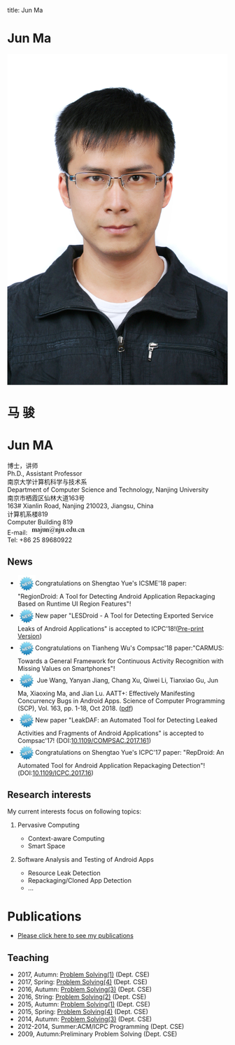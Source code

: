 title: Jun Ma

# Jun Ma

<div class="news-body">
    <div class="row gutter k-equal-height"><!-- row -->
        <div class="col-lg-3 col-md-3 col-sm-12">
            <img src="static/img/head.jpg" alt="Jun Ma" class="aligncenter" />
        </div>
        <div class="col-lg-9 col-md-9 col-sm-12">
            <div class="row gutter k-equal-height"><!-- nesting row -->
                <div class="col-lg-4 col-md-4 col-sm-12">
                    <h1>马 骏</h1>
                </div>
                <div class="col-lg-8 col-md-8 col-sm-12">
                    <h1>Jun MA</h1>
                </div>
            </div><!-- nesting row end -->
            <div class="row gutter k-equal-height"><!-- nesting row -->
                <div class="col-lg-4 col-md-4 col-sm-12">
                    博士，讲师
                </div>
                <div class="col-lg-8 col-md-8 col-sm-12">
                    Ph.D., Assistant Professor
                </div>
            </div><!-- nesting row end -->
            <div class="row gutter k-equal-height"><!-- nesting row -->
                <div class="col-lg-4 col-md-4 col-sm-12">
                    南京大学计算机科学与技术系
                </div>
                <div class="col-lg-8 col-md-8 col-sm-12">
                    Department of Computer Science and Technology, Nanjing University
                </div>
            </div><!-- nesting row end -->
            <div class="row gutter k-equal-height"><!-- nesting row -->
                <div class="col-lg-4 col-md-4 col-sm-12">
                    南京市栖霞区仙林大道163号
                </div>
                <div class="col-lg-8 col-md-8 col-sm-12">
                    163# Xianlin Road, Nanjing 210023, Jiangsu, China
                </div>
            </div><!-- nesting row end -->
            <div class="row gutter k-equal-height"><!-- nesting row -->
                <div class="col-lg-4 col-md-4 col-sm-12">
                    计算机系楼819
                </div>
                <div class="col-lg-8 col-md-8 col-sm-12">
                    Computer Building 819
                </div>
            </div><!-- nesting row end -->
            <div class="row gutter k-equal-height"><!-- nesting row -->
                <div class="col-lg-12 col-md-12 col-sm-12">
                    E-mail: <img src="static/img/email.jpg"></img>
                </div>
            </div><!-- nesting row end -->
            <div class="row gutter k-equal-height"><!-- nesting row -->
                <div class="col-lg-12 col-md-12 col-sm-12">
                    Tel: +86 25 89680922
                </div>
            </div><!-- nesting row end -->
        </div>
    </div><!-- row end -->
</div>

## News

*  <img src="static/img/new.jpg" width = "40" height = "40" align=center />Congratulations on Shengtao Yue's ICSME'18 paper: "RegionDroid: A Tool for Detecting Android Application Repackaging Based on Runtime UI Region Features"!
*  <img src="static/img/new.jpg" width = "40" height = "40" align=center />New paper "LESDroid - A Tool for Detecting Exported Service Leaks of Android Applications" is accepted to ICPC'18!([Pre-print Version](static/files/LesDroid(pre-print).pdf))
*  <img src="static/img/new.jpg" width = "40" height = "40" align=center />Congratulations on Tianheng Wu's Compsac'18 paper:"CARMUS: Towards a General Framework for Continuous Activity Recognition with Missing Values on Smartphones"!
*  <img src="static/img/new.jpg" width = "40" height = "40" align=center /> Jue Wang, Yanyan Jiang, Chang Xu, Qiwei Li, Tianxiao Gu, Jun Ma, Xiaoxing Ma, and Jian Lu. AATT+: Effectively Manifesting Concurrency Bugs in Android Apps. Science of Computer Programming (SCP), Vol. 163, pp. 1-18, Oct 2018. ([pdf](http://cs.nju.edu.cn/changxu/1_publications/SCP18.pdf))
*  <img src="static/img/new.jpg" width = "40" height = "40" align=center />New paper "LeakDAF: an Automated Tool for Detecting Leaked Activities and Fragments of Android Applications" is accepted to Compsac'17! (DOI:[10.1109/COMPSAC.2017.161](https://doi.org/10.1109/COMPSAC.2017.161))
*  <img src="static/img/new.jpg" width = "40" height = "40" align=center />Congratulations on Shengtao Yue's ICPC'17 paper: "RepDroid: An Automated Tool for Android Application Repackaging Detection"!(DOI:[10.1109/ICPC.2017.16](https://doi.org/10.1109/ICPC.2017.16))

## Research interests

My current interests focus on following topics:


1. Pervasive Computing
    * Context-aware Computing
    * Smart Space

2. Software Analysis and Testing of Android Apps
    * Resource Leak Detection
    * Repackaging/Cloned App Detection
    * ...

# Publications

* [Please click here to see my publications](publications)

## Teaching
* 2017, Autumn: [Problem Solving(1)](http://cslabcms.nju.edu.cn/problem_solving/index.php/2017%E7%BA%A7) (Dept. CSE)
* 2017, Spring: [Problem Solving(4)](http://cslabcms.nju.edu.cn/problem_solving/index.php/2015%E7%BA%A7--%E5%AD%A6%E6%9C%9F%E5%AE%89%E6%8E%92_(%E7%AC%AC%E5%9B%9B%E5%AD%A6%E6%9C%9F)) (Dept. CSE)
* 2016, Autumn: [Problem Solving(3)](http://cslabcms.nju.edu.cn/problem_solving/index.php/2015%E7%BA%A7--%E5%AD%A6%E6%9C%9F%E5%AE%89%E6%8E%92_(%E7%AC%AC%E4%B8%89%E5%AD%A6%E6%9C%9F)) (Dept. CSE)
* 2016, String: [Problem Solving(2)](http://cslabcms.nju.edu.cn/problem_solving/index.php/2015%E7%BA%A7--%E5%AD%A6%E6%9C%9F%E5%AE%89%E6%8E%92_(%E7%AC%AC%E4%BA%8C%E5%AD%A6%E6%9C%9F)) (Dept. CSE)
* 2015, Autumn: [Problem Solving(1)](http://cslabcms.nju.edu.cn/problem_solving/index.php/2015%E7%BA%A7) (Dept. CSE)
* 2015, Spring: [Problem Solving(4)](http://cslabcms.nju.edu.cn/problem_solving/index.php/2013%E7%BA%A7--%E5%AD%A6%E6%9C%9F%E5%AE%89%E6%8E%92_(%E7%AC%AC%E5%9B%9B%E5%AD%A6%E6%9C%9F)) (Dept. CSE)
* 2014, Autumn: [Problem Solving(3)](http://cslabcms.nju.edu.cn/problem_solving/index.php/2013%E7%BA%A7--%E5%AD%A6%E6%9C%9F%E5%AE%89%E6%8E%92_(%E7%AC%AC%E4%B8%89%E5%AD%A6%E6%9C%9F)) (Dept. CSE)
* 2012-2014, Summer:ACM/ICPC Programming (Dept. CSE)
* 2009, Autumn:Preliminary Problem Solving (Dept. CSE)
